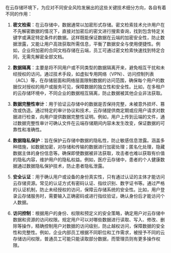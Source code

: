 在云存储环境下，为应对不同安全风险发展出的这些关键技术细分方向，各自有着不同的作用：

1. **密文检索**：在云存储中，数据通常以加密形式存储。密文检索技术允许用户在不先解密数据的情况下，直接对加密后的密文进行搜索查询，找到包含特定关键字或满足特定条件的数据。这样既能保证数据在云端的加密安全性，防止数据泄露，又能让用户高效获取所需信息，平衡了数据安全与使用便捷性。例如，企业将加密的合同文档存储在云端，员工可通过密文检索快速找到特定合同，无需先解密全部文档。

3. **数据隔离**：主要是将不同用户或不同类型的数据隔离开来，避免相互干扰和未经授权的访问。通过技术手段，如虚拟专用网络（VPN）、访问控制列表（ACL）等，在存储层面和网络层面限制数据的访问范围，确保每个用户的数据仅对授权的用户或服务可见，保障数据的独立性和安全性。比如，在多租户的云存储环境中，不同企业的数据相互隔离，防止数据被其他企业非法获取。

5. **数据完整性审计**：用于验证云存储中的数据是否保持完整，未被意外损坏、篡改或伪造。通过特定的审计协议和技术，云存储提供商定期或应用户请求对数据进行检查，向用户提供数据完整性证明。例如，用户上传到云端的文件，通过数据完整性审计可确认文件在云端存储期间内容未发生改变，保证数据的可靠性和准确性。

7. **数据隐私保护**：旨在保护云存储中数据的隐私性，防止敏感信息泄露。涵盖多种措施，如数据加密，对存储和传输的数据进行加密处理；匿名化处理，隐藏数据主体的身份信息等。确保即使数据被非法获取，攻击者也难以获取有价值的隐私内容，维护用户的隐私权益。例如，医疗云存储中，患者的个人健康数据通过数据隐私保护技术，防止患者隐私泄露。

9. **安全认证**：用于确认用户或设备的身份真实性，只有通过认证的主体才能访问云存储资源。常见的认证方式有密码认证、指纹识别、数字证书等。通过严格的认证机制，防止未经授权的访问，保障云存储系统的安全性。比如，用户登录云存储服务时，需要输入正确密码或进行指纹验证，确认身份后才能访问个人数据。

11. **访问控制**：根据用户的身份、权限和预定义的安全策略，确定用户对云存储中数据和资源的访问权限。规定用户可以对哪些数据进行读取、写入、修改、删除等操作，精确控制用户对数据的访问级别，防止越权访问，保障数据的安全性和完整性。例如，企业内部员工根据不同职位和工作需求，被授予不同的云存储访问权限，普通员工可能只能读取部分数据，而管理员则有更多操作权限。 